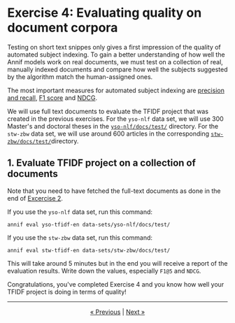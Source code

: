 # Exercise 4: Evaluating quality on document corpora

Testing on short text snippes only gives a first impression of the quality
of automated subject indexing. To gain a better understanding of how well
the Annif models work on real documents, we must test on a collection of
real, manually indexed documents and compare how well the subjects suggested
by the algorithm match the human-assigned ones.

The most important measures for automated subject indexing are [precision
and recall](https://en.wikipedia.org/wiki/Precision_and_recall), [F1
score](https://en.wikipedia.org/wiki/F1_score) and
[NDCG](https://en.wikipedia.org/wiki/Discounted_cumulative_gain).

We will use full text documents to evaluate the TFIDF project that
was created in the previous exercises. For the
`yso-nlf` data set, we will use 300 Master's and doctoral
theses in the
[`yso-nlf/docs/test/`](../data-sets/yso-nlf/docs/test)
directory. For the `stw-zbw` data set, we will use around 600 articles
in the corresponding
[`stw-zbw/docs/test/`](../data-sets/stw-zbw/docs/test)directory.

## 1. Evaluate TFIDF project on a collection of documents

Note that you need to have fetched the full-text documents as done in the end of [Excercise 2](02_tfidf_project.md#7-test-on-an-example-document).

If you use the `yso-nlf` data set, run this command:

    annif eval yso-tfidf-en data-sets/yso-nlf/docs/test/

If you use the `stw-zbw` data set, run this command:

    annif eval stw-tfidf-en data-sets/stw-zbw/docs/test/

This will take around 5 minutes but in the end you will receive a report of
the evaluation results. Write down the values, especially `F1@5` and `NDCG`.

Congratulations, you've completed Exercise 4 and you know how well your
TFIDF project is doing in terms of quality!

---

<p align="center">
<a href="/exercises/03_web_ui.md">« Previous</a> |
<a href="/exercises/05_maui_project.md">Next »</a>
</p>

